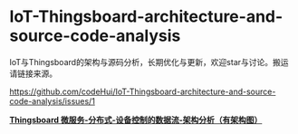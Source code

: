 # IoT-Thingsboard-architecture-and-source-code-analysis
IoT与Thingsboard的架构与源码分析，长期优化与更新，欢迎star与讨论。搬运请链接来源。


https://github.com/codeHui/IoT-Thingsboard-architecture-and-source-code-analysis/issues/1




[**Thingsboard 微服务-分布式-设备控制的数据流-架构分析（有架构图）**](https://github.com/codeHui/IoT-Thingsboard-architecture-and-source-code-analysis/blob/main/articles/microservice-architecture.md)

